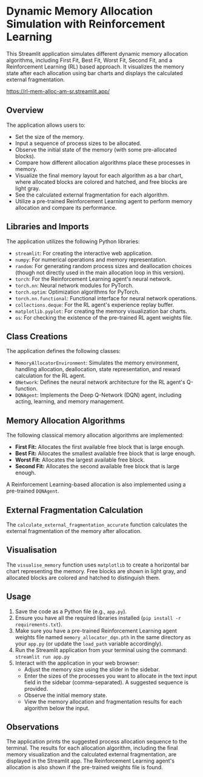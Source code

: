 # Dynamic Memory Allocation Simulation with Reinforcement Learning

This Streamlit application simulates different dynamic memory allocation algorithms, including First Fit, Best Fit, Worst Fit, Second Fit, and a Reinforcement Learning (RL) based approach. It visualizes the memory state after each allocation using bar charts and displays the calculated external fragmentation.

https://rl-mem-alloc-am-sr.streamlit.app/

## Overview

The application allows users to:

* Set the size of the memory.
* Input a sequence of process sizes to be allocated.
* Observe the initial state of the memory (with some pre-allocated blocks).
* Compare how different allocation algorithms place these processes in memory.
* Visualize the final memory layout for each algorithm as a bar chart, where allocated blocks are colored and hatched, and free blocks are light gray.
* See the calculated external fragmentation for each algorithm.
* Utilize a pre-trained Reinforcement Learning agent to perform memory allocation and compare its performance.

## Libraries and Imports

The application utilizes the following Python libraries:

* `streamlit`: For creating the interactive web application.
* `numpy`: For numerical operations and memory representation.
* `random`: For generating random process sizes and deallocation choices (though not directly used in the main allocation loop in this version).
* `torch`: For the Reinforcement Learning agent's neural network.
* `torch.nn`: Neural network modules for PyTorch.
* `torch.optim`: Optimization algorithms for PyTorch.
* `torch.nn.functional`: Functional interface for neural network operations.
* `collections.deque`: For the RL agent's experience replay buffer.
* `matplotlib.pyplot`: For creating the memory visualization bar charts.
* `os`: For checking the existence of the pre-trained RL agent weights file.

## Class Creations

The application defines the following classes:

* `MemoryAllocatorEnvironment`: Simulates the memory environment, handling allocation, deallocation, state representation, and reward calculation for the RL agent.
* `QNetwork`: Defines the neural network architecture for the RL agent's Q-function.
* `DQNAgent`: Implements the Deep Q-Network (DQN) agent, including acting, learning, and memory management.

## Memory Allocation Algorithms

The following classical memory allocation algorithms are implemented:

* **First Fit:** Allocates the first available free block that is large enough.
* **Best Fit:** Allocates the smallest available free block that is large enough.
* **Worst Fit:** Allocates the largest available free block.
* **Second Fit:** Allocates the second available free block that is large enough.

A Reinforcement Learning-based allocation is also implemented using a pre-trained `DQNAgent`.

## External Fragmentation Calculation

The `calculate_external_fragmentation_accurate` function calculates the external fragmentation of the memory after allocation.

## Visualisation

The `visualise_memory` function uses `matplotlib` to create a horizontal bar chart representing the memory. Free blocks are shown in light gray, and allocated blocks are colored and hatched to distinguish them.

## Usage

1.  Save the code as a Python file (e.g., `app.py`).
2.  Ensure you have all the required libraries installed (`pip install -r requirements.txt`).
3.  Make sure you have a pre-trained Reinforcement Learning agent weights file named `memory_allocator_dqn.pth` in the same directory as your `app.py` (or update the `load_path` variable accordingly).
4.  Run the Streamlit application from your terminal using the command: `streamlit run app.py`
5.  Interact with the application in your web browser:
    * Adjust the memory size using the slider in the sidebar.
    * Enter the sizes of the processes you want to allocate in the text input field in the sidebar (comma-separated). A suggested sequence is provided.
    * Observe the initial memory state.
    * View the memory allocation and fragmentation results for each algorithm below the input.

## Observations

The application prints the suggested process allocation sequence to the terminal. The results for each allocation algorithm, including the final memory visualization and the calculated external fragmentation, are displayed in the Streamlit app. The Reinforcement Learning agent's allocation is also shown if the pre-trained weights file is found.

